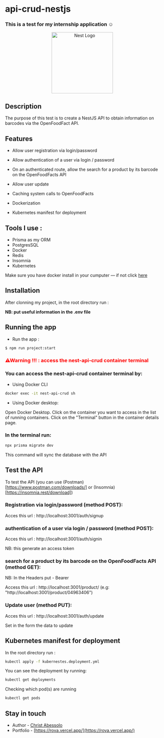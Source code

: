 # api-crud-nestjs

### This is a test for my internship application ☺️

<p align="center">
  <a href="http://nestjs.com/" target="blank"><img src="https://nestjs.com/img/logo-small.svg" width="200" alt="Nest Logo" /></a>
</p>

[circleci-image]: https://img.shields.io/circleci/build/github/nestjs/nest/master?token=abc123def456
[circleci-url]: https://circleci.com/gh/nestjs/nest

## Description

The purpose of this test is to create a NestJS API to obtain information on barcodes via the OpenFoodFact API.

## Features

- Allow user registration via login/password

- Allow authentication of a user via login / password

- On an authenticated route, allow the search for a product by its barcode on the OpenFoodFacts API

- Allow user update

- Caching system calls to OpenFoodFacts

- Dockerization

- Kubernetes manifest for deployment

## Tools I use :

- Prisma as my ORM
- PostgresSQL
- Docker
- Redis
- Insomnia
- Kubernetes

Make sure you have docker install in your cumputer — if not click [here](https://www.docker.com/products/docker-desktop/)

## Installation

After clonning my project, in the root directory run :

<b> NB: put useful information in the .env file </b>

## Running the app

- Run the app :

```bash
$ npm run project:start
```

<h3 style="color:red">⚠Warning !!! : access the nest-api-crud container terminal </h3>

### You can access the <b>nest-api-crud</b> container terminal by:

- Using Docker CLI

```bash
docker exec -it nest-api-crud sh
```

- Using Docker desktop:

Open Docker Desktop.
Click on the container you want to access in the list of running containers.
Click on the "Terminal" button in the container details page.

### In the terminal run:

```bash
npx prisma migrate dev
```
This command will sync the database with the API

## Test the API

To test the API (you can use (Postman)[https://www.postman.com/downloads/] or (Insomnia)[https://insomnia.rest/download])

### Registration via login/password (method POST):

Acces this url : http://localhost:3001/auth/signup

### authentication of a user via login / password (method POST):

Acces this url : http://localhost:3001/auth/signin

NB: this generate an access token

### search for a product by its barcode on the OpenFoodFacts API (method GET):

NB: In the Headers put - Bearer <accesstoken>

Access this url : http://localhost:3001/product/<barcode> (e.g: "http://localhost:3001/product/04963406")

### Update user (method PUT):

Acces this url : http://localhost:3001/auth/update

Set in the form the data to update

## Kubernetes manifest for deployment

In the root directory run :

```bash
kubectl apply -f kubernestes.deployment.yml
```

You can see the deployment by running:

```bash
kubectl get deployments
```

Checking which pod(s) are running

```bash
kubectl get pods
```

## Stay in touch

- Author - [Christ Abessolo](https://rova.vercel.app/)
- Portfolio - [https://rova.vercel.app/](https://rova.vercel.app/)
